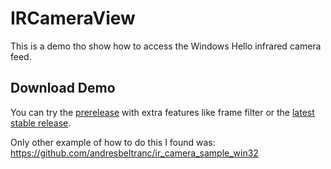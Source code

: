 # IRCameraView

This is a demo tho show how to access the Windows Hello infrared camera feed.

## Download Demo

You can try the [prerelease](https://github.com/Iemand005/IRCameraView/releases/tag/0.1.1) with extra features like frame filter or the [latest stable release](https://github.com/Iemand005/IRCameraView/releases/latest).

Only other example of how to do this I found was: https://github.com/andresbeltranc/ir_camera_sample_win32
